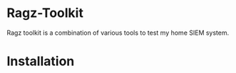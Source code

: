 # Ragz-Toolkit
Ragz toolkit is a combination of various tools to test my home SIEM system.
# Installation


